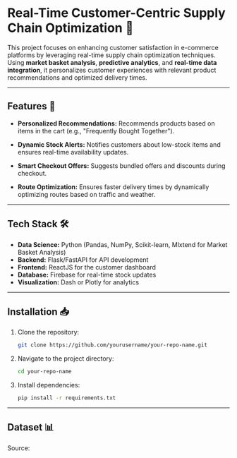 # Real-Time Customer-Centric Supply Chain Optimization 🚀

This project focuses on enhancing customer satisfaction in e-commerce platforms by leveraging real-time supply chain optimization techniques. Using **market basket analysis**, **predictive analytics**, and **real-time data integration**, it personalizes customer experiences with relevant product recommendations and optimized delivery times.

---

## Features 🎯

- **Personalized Recommendations:**
  Recommends products based on items in the cart (e.g., "Frequently Bought Together").
  
- **Dynamic Stock Alerts:**
  Notifies customers about low-stock items and ensures real-time availability updates.

- **Smart Checkout Offers:**
  Suggests bundled offers and discounts during checkout.

- **Route Optimization:**
  Ensures faster delivery times by dynamically optimizing routes based on traffic and weather.

---

## Tech Stack 🛠️

- **Data Science:** Python (Pandas, NumPy, Scikit-learn, Mlxtend for Market Basket Analysis)
- **Backend:** Flask/FastAPI for API development
- **Frontend:** ReactJS for the customer dashboard
- **Database:** Firebase for real-time stock updates
- **Visualization:** Dash or Plotly for analytics

---

## Installation 📥

1. Clone the repository:
   ```bash
   git clone https://github.com/yourusername/your-repo-name.git

2. Navigate to the project directory:
   ```bash
   cd your-repo-name
3. Install dependencies:
   ```bash
   pip install -r requirements.txt

---
   
## Dataset 📊
Source:


